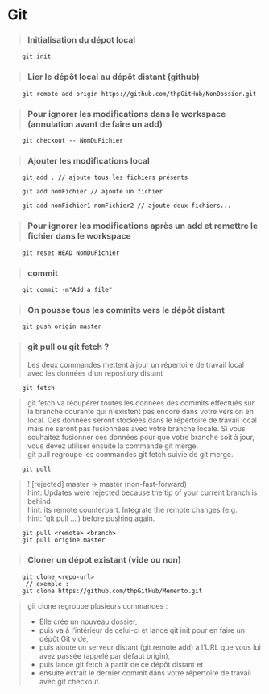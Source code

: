 # Git
> ### Initialisation du dépot local
````shell script
    git init
````
> ### Lier le dépôt local au dépôt distant (github)
```shell script
    git remote add origin https://github.com/thpGitHub/NonDossier.git
```
> ### Pour ignorer les modifications dans le workspace (annulation avant de faire un add)
````shell script
    git checkout -- NomDuFichier
````
> ### Ajouter les modifications local
````shell script
    git add . // ajoute tous les fichiers présents
````

````shell script
    git add nomFichier // ajoute un fichier   
 ````
 
````shell script
    git add nomFichier1 nomFichier2 // ajoute deux fichiers...
 ````
> ### Pour ignorer les modifications après un add et remettre le fichier dans le workspace
````shell script
    git reset HEAD NomDuFichier
````
> ### commit
````shell script
    git commit -m"Add a file"
````
> ### On pousse tous les commits vers le dépôt distant
````shell script
    git push origin master
````
> ### git pull ou git fetch ?
> Les deux commandes mettent à jour un répertoire de travail local avec les données d'un repository distant
````shell script
    git fetch
````
> git fetch va récupérer toutes les données des commits effectués sur la branche courante qui n'existent pas encore dans votre version en local.
> Ces données seront stockées dans le répertoire de travail local mais ne seront pas fusionnées avec votre branche locale.
> Si vous souhaitez fusionner ces données pour que votre branche soit à jour, vous devez utiliser ensuite la commande git merge.   
> git pull regroupe les commandes git fetch suivie de git merge.
````shell script
    git pull
````
>  ! [rejected]        master -> master (non-fast-forward)   
> hint: Updates were rejected because the tip of your current branch is behind   
  hint: its remote counterpart. Integrate the remote changes (e.g.   
  hint: 'git pull ...') before pushing again.   
````shell script
    git pull <remote> <branch>
    git pull origine master
````

> ### Cloner un dépot existant (vide ou non)

````shell script
    git clone <repo-url>
     // exemple : 
    git clone https://github.com/thpGitHub/Memento.git
````
>   git clone regroupe plusieurs commandes :
> - Elle crée un nouveau dossier,
> - puis va à l’intérieur de celui-ci et lance git init pour en faire un dépôt Git vide,
> - puis ajoute un serveur distant (git remote add) à l’URL que vous lui avez passée (appelé par défaut origin),
> - puis lance git fetch à partir de ce dépôt distant et
> - ensuite extrait le dernier commit dans votre répertoire de travail avec git checkout.
